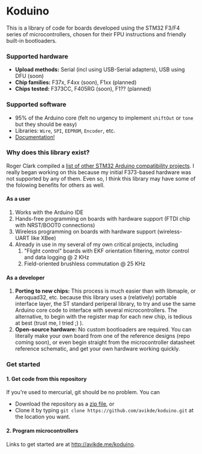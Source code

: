 Koduino
=======

This is a library of code for boards developed using the STM32 F3/F4 series of microcontrollers, chosen for their FPU instructions and friendly built-in bootloaders.

### Supported hardware

* **Upload methods:** Serial (incl using USB-Serial adapters), USB using DFU (soon)
* **Chip families:** F37x, F4xx (soon), F1xx (planned)
* **Chips tested:** F373CC, F405RG (soon), F1?? (planned)

### Supported software

* 95% of the Arduino core (felt no urgency to implement `shiftOut` or `tone` but they should be easy)
* Libraries: `Wire`, `SPI`, `EEPROM`, `Encoder`, etc.
* [Documentation!](http://avikde.me/koduino/html/)

### Why does this library exist?

Roger Clark compiled a [list of other STM32 Arduino compatibility projects](https://github.com/rogerclarkmelbourne/Arduino_STM32/wiki/Other-STM32-Arduino-projects). I really began working on this because my initial F373-based hardware was not supported by any of them. Even so, I think this library may have some of the folowing benefits for others as well.

#### As a user

1. Works with the Arduino IDE
1. Hands-free programming on boards with hardware support (FTDI chip with NRST/BOOT0 connections)
1. Wireless programming on boards with hardware support (wireless-UART like XBee)
1. Already in use in my several of my own critical projects, including
    1. "Flight control" boards with EKF orientation filtering, motor control and data logging @ 2 KHz
    1. Field-oriented brushless commutation @ 25 KHz

#### As a developer

1. **Porting to new chips:** This process is much easier than with libmaple, or Aeroquad32, etc. because this library uses a (relatively) portable interface layer, the ST standard periperal library, to try and use the same Arduino core code to interface with several microcontrollers. The alternative, to begin with the register map for each new chip, is tedious at best (trust me, I tried ;) ).
1. **Open-source hardware:** No custom bootloaders are required. You can literally make your own board from one of the reference designs (repo coming soon), or even begin straight from the microcontroller datasheet reference schematic, and get your own hardware working quickly.

### Get started

#### 1. Get code from this repository

If you're used to mercurial, git should be no problem. You can

* Download the repository as a [zip file](https://github.com/avikde/koduino/archive/master.zip), or
* Clone it by typing `git clone https://github.com/avikde/koduino.git` at the location you want.

#### 2. Program microcontrollers

Links to get started are at http://avikde.me/koduino.
